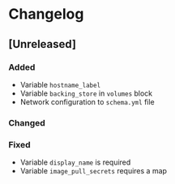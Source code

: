# Changelog


## [Unreleased]
### Added
- Variable `hostname_label`
- Variable `backing_store` in `volumes` block
- Network configuration to `schema.yml` file
### Changed
### Fixed
- Variable `display_name` is required
- Variable `image_pull_secrets` requires a map

